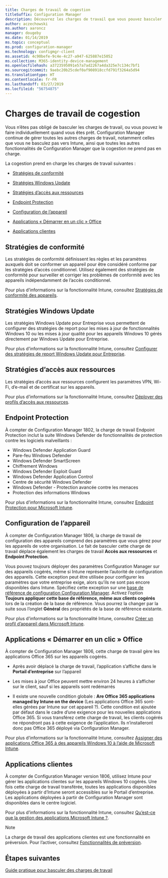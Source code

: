 ```yaml
---
title: Charges de travail de cogestion
titleSuffix: Configuration Manager
description: Découvrez les charges de travail que vous pouvez basculer de Configuration Manager vers Microsoft Intune.
author: aczechowski
ms.author: aaroncz
manager: dougeby
ms.date: 01/14/2019
ms.topic: conceptual
ms.prod: configuration-manager
ms.technology: configmgr-client
ms.assetid: 4c90befe-9c4e-4c27-a947-625887e15052
ms.collection: M365-identity-device-management
ms.openlocfilehash: a3723595091e57a7ad2267a4da325e7c134c7bf1
ms.sourcegitcommit: 9aebc20b25cdef0af908918ccfd791f3264a5d94
ms.translationtype: HT
ms.contentlocale: fr-FR
ms.lasthandoff: 03/27/2019
ms.locfileid: "56754875"
---
```

# <a name="co-management-workloads"></a>Charges de travail de cogestion

Vous n’êtes pas obligé de basculer les charges de travail, ou vous pouvez le faire individuellement quand vous êtes prêt. Configuration Manager continue de gérer toutes les autres charges de travail, notamment celles que vous ne basculez pas vers Intune, ainsi que toutes les autres fonctionnalités de Configuration Manager que la cogestion ne prend pas en charge.

La cogestion prend en charge les charges de travail suivantes :

- [Stratégies de conformité](#compliance-policies)  

- [Stratégies Windows Update](#windows-update-policies)  

- [Stratégies d’accès aux ressources](#resource-access-policies)  

- [Endpoint Protection](#endpoint-protection)  

- [Configuration de l’appareil](#device-configuration)  

- [Applications « Démarrer en un clic » Office](#office-click-to-run-apps)  

- [Applications clientes](#client-apps)  



## <a name="compliance-policies"></a>Stratégies de conformité 

Les stratégies de conformité définissent les règles et les paramètres auxquels doit se conformer un appareil pour être considéré conforme par les stratégies d’accès conditionnel. Utilisez également des stratégies de conformité pour surveiller et corriger les problèmes de conformité avec les appareils indépendamment de l’accès conditionnel. 

Pour plus d’informations sur la fonctionnalité Intune, consultez [Stratégies de conformité des appareils](https://docs.microsoft.com/intune/device-compliance-get-started).  



## <a name="windows-update-policies"></a>Stratégies Windows Update

Les stratégies Windows Update pour Entreprise vous permettent de configurer des stratégies de report pour les mises à jour de fonctionnalités Windows 10 ou les mises à jour qualité pour les appareils Windows 10 gérés directement par Windows Update pour Entreprise. 

Pour plus d’informations sur la fonctionnalité Intune, consultez [Configurer des stratégies de report Windows Update pour Entreprise](https://docs.microsoft.com/intune/windows-update-for-business-configure).  



## <a name="resource-access-policies"></a>Stratégies d’accès aux ressources

Les stratégies d’accès aux ressources configurent les paramètres VPN, Wi-Fi, d’e-mail et de certificat sur les appareils. 

Pour plus d’informations sur la fonctionnalité Intune, consultez [Déployer des profils d’accès aux ressources](https://docs.microsoft.com/intune/device-profiles).



## <a name="endpoint-protection"></a>Endpoint Protection
<!--1357365-->

À compter de Configuration Manager 1802, la charge de travail Endpoint Protection inclut la suite Windows Defender de fonctionnalités de protection contre les logiciels malveillants : 

- Windows Defender Application Guard  
- Pare-feu Windows Defender  
- Windows Defender SmartScreen  
- Chiffrement Windows  
- Windows Defender Exploit Guard  
- Windows Defender Application Control  
- Centre de sécurité Windows Defender  
- Windows Defender - Protection avancée contre les menaces  
- Protection des informations Windows  

Pour plus d’informations sur la fonctionnalité Intune, consultez [Endpoint Protection pour Microsoft Intune](https://docs.microsoft.com/intune/endpoint-protection-windows-10).



## <a name="device-configuration"></a>Configuration de l’appareil
<!--1357903-->

À compter de Configuration Manager 1806, la charge de travail de configuration des appareils comprend des paramètres que vous gérez pour les appareils de votre organisation. Le fait de basculer cette charge de travail déplace également les charges de travail **Accès aux ressources** et **Endpoint Protection**.

Vous pouvez toujours déployer des paramètres Configuration Manager sur des appareils cogérés, même si Intune représente l’autorité de configuration des appareils. Cette exception peut être utilisée pour configurer les paramètres que votre entreprise exige, alors qu’ils ne sont pas encore disponibles dans Intune. Spécifiez cette exception sur une [base de référence de configuration Configuration Manager](/sccm/compliance/deploy-use/create-configuration-baselines). Activez l’option **Toujours appliquer cette base de référence, même aux clients cogérés** lors de la création de la base de référence. Vous pourrez la changer par la suite sous l’onglet **Général** des propriétés de la base de référence existante.  

Pour plus d’informations sur la fonctionnalité Intune, consultez [Créer un profil d’appareil dans Microsoft Intune](https://docs.microsoft.com/intune/device-profile-create).  



## <a name="office-click-to-run-apps"></a>Applications « Démarrer en un clic » Office
<!--1357841-->

À compter de Configuration Manager 1806, cette charge de travail gère les applications Office 365 sur les appareils cogérés. 

- Après avoir déplacé la charge de travail, l’application s’affiche dans le **Portail d’entreprise** sur l’appareil  

- Les mises à jour Office peuvent mettre environ 24 heures à s’afficher sur le client, sauf si les appareils sont redémarrés  

- Il existe une nouvelle condition globale : **Are Office 365 applications managed by Intune on the device** (Les applications Office 365 sont-elles gérées par Intune sur cet appareil ?). Cette condition est ajoutée par défaut dans le cadre d’une exigence pour les nouvelles applications Office 365. Si vous transférez cette charge de travail, les clients cogérés ne répondront pas à cette exigence de l’application. Ils n’installeront donc pas Office 365 déployé via Configuration Manager.  

Pour plus d’informations sur la fonctionnalité Intune, consultez [Assigner des applications Office 365 à des appareils Windows 10 à l’aide de Microsoft Intune](https://docs.microsoft.com/intune/apps-add-office365). 



## <a name="client-apps"></a>Applications clientes
<!--1357892-->

À compter de Configuration Manager version 1806, utilisez Intune pour gérer les applications clientes sur les appareils Windows 10 cogérés. Une fois cette charge de travail transférée, toutes les applications disponibles déployées à partir d’Intune seront accessibles sur le Portail d’entreprise. Les applications déployées à partir de Configuration Manager sont disponibles dans le centre logiciel.

Pour plus d’informations sur la fonctionnalité Intune, consultez [Qu’est-ce que la gestion des applications Microsoft Intune ?](https://docs.microsoft.com/intune/app-management). 

> [!Note]  
> La charge de travail des applications clientes est une fonctionnalité en préversion. Pour l’activer, consultez [Fonctionnalités de préversion](/sccm/core/servers/manage/pre-release-features).  



## <a name="next-steps"></a>Étapes suivantes

[Guide pratique pour basculer des charges de travail](/sccm/comanage/how-to-switch-workloads)  



